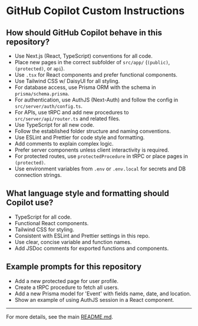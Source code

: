 # GitHub Copilot Custom Instructions

## How should GitHub Copilot behave in this repository?

- Use Next.js (React, TypeScript) conventions for all code.
- Place new pages in the correct subfolder of `src/app/` (`(public)`, `(protected)`, or `api`).
- Use `.tsx` for React components and prefer functional components.
- Use Tailwind CSS w/ DaisyUI for all styling.
- For database access, use Prisma ORM with the schema in `prisma/schema.prisma`.
- For authentication, use AuthJS (Next-Auth) and follow the config in `src/server/auth/config.ts`.
- For APIs, use tRPC and add new procedures to `src/server/api/router.ts` and related files.
- Use TypeScript for all new code.
- Follow the established folder structure and naming conventions.
- Use ESLint and Prettier for code style and formatting.
- Add comments to explain complex logic.
- Prefer server components unless client interactivity is required.
- For protected routes, use `protectedProcedure` in tRPC or place pages in `(protected)`.
- Use environment variables from `.env` or `.env.local` for secrets and DB connection strings.

## What language style and formatting should Copilot use?

- TypeScript for all code.
- Functional React components.
- Tailwind CSS for styling.
- Consistent with ESLint and Prettier settings in this repo.
- Use clear, concise variable and function names.
- Add JSDoc comments for exported functions and components.

## Example prompts for this repository

- Add a new protected page for user profile.
- Create a tRPC procedure to fetch all users.
- Add a new Prisma model for 'Event' with fields name, date, and location.
- Show an example of using AuthJS session in a React component.

---

For more details, see the main [README.md](../web/README.md).
